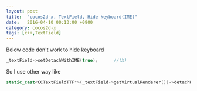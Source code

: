 ```yaml
---
layout: post
title:  "cocos2d-x, TextField, Hide keyboard(IME)"
date:   2016-04-10 00:13:00 +0900
category: cocos2d-x
tags: [c++,TextField]
---
```


Below code don't work to hide keyboard
``` cpp
_textField->setDetachWithIME(true);      //(X)
```


So I use other way like
``` cpp
static_cast<CCTextFieldTTF*>(_textField->getVirtualRenderer())->detachWithIME();    //(O)
```